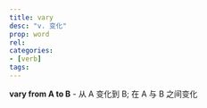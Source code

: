 ```yaml
---
title: vary
desc: "v. 变化"
prop: word
rel:
categories:
- [verb]
tags:
---
```


**vary from A to B** - 从 A 变化到 B; 在 A 与 B 之间变化